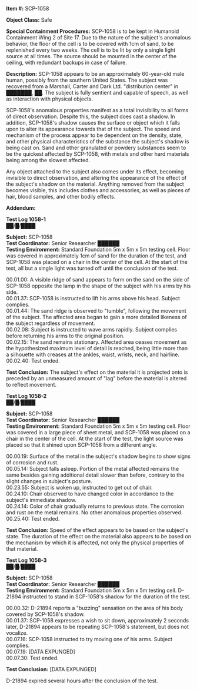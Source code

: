 **Item #:** SCP-1058

**Object Class:** Safe

**Special Containment Procedures:** SCP-1058 is to be kept in Humanoid Containment Wing 2 of Site 17. Due to the nature of the subject's anomalous behavior, the floor of the cell is to be covered with 1cm of sand, to be replenished every two weeks. The cell is to be lit by only a single light source at all times. The source should be mounted in the center of the ceiling, with redundant backups in case of failure.

**Description:** SCP-1058 appears to be an approximately 60-year-old male human, possibly from the southern United States. The subject was recovered from a Marshall, Carter and Dark Ltd. "distribution center" in ███████, ██. The subject is fully sentient and capable of speech, as well as interaction with physical objects.

SCP-1058's anomalous properties manifest as a total invisibility to all forms of direct observation. Despite this, the subject does cast a shadow. In addition, SCP-1058's shadow causes the surface or object which it falls upon to alter its appearance towards that of the subject. The speed and mechanism of the process appear to be dependent on the density, state, and other physical characteristics of the substance the subject's shadow is being cast on. Sand and other granulated or powdery substances seem to be the quickest affected by SCP-1058, with metals and other hard materials being among the slowest affected.

Any object attached to the subject also comes under its effect, becoming invisible to direct observation, and altering the appearance of the effect of the subject's shadow on the material. Anything removed from the subject becomes visible, this includes clothes and accessories, as well as pieces of hair, blood samples, and other bodily effects.

**Addendum:**

**Test Log 1058-1**  
██/█/████

**Subject:** SCP-1058  
**Test Coordinator:** Senior Researcher ██████  
**Testing Environment:** Standard Foundation 5m x 5m x 5m testing cell. Floor was covered in approximately 1cm of sand for the duration of the test, and SCP-1058 was placed on a chair in the center of the cell. At the start of the test, all but a single light was turned off until the conclusion of the test.

00.01.00: A visible ridge of sand appears to form on the sand on the side of SCP-1058 opposite the lamp in the shape of the subject with his arms by his side.  
00.01.37: SCP-1058 is instructed to lift his arms above his head. Subject complies.  
00.01.44: The sand ridge is observed to "tumble", following the movement of the subject. The affected area began to gain a more detailed likeness of the subject regardless of movement.  
00.02.08: Subject is instructed to wave arms rapidly. Subject complies before returning his arms to the original position.  
00.02.15: The sand remains stationary. Affected area ceases movement as the hypothesized maximum level of detail is reached, being little more than a silhouette with creases at the ankles, waist, wrists, neck, and hairline.  
00.02.40: Test ended.

**Test Conclusion:** The subject's effect on the material it is projected onto is preceded by an unmeasured amount of "lag" before the material is altered to reflect movement.

**Test Log 1058-2**  
██/█/████

**Subject:** SCP-1058  
**Test Coordinator:** Senior Researcher ██████  
**Testing Environment:** Standard Foundation 5m x 5m x 5m testing cell. Floor was covered in a large piece of sheet metal, and SCP-1058 was placed on a chair in the center of the cell. At the start of the test, the light source was placed so that it shined upon SCP-1058 from a different angle.

00.00.19: Surface of the metal in the subject's shadow begins to show signs of corrosion and rust.  
00.05.14: Subject falls asleep. Portion of the metal affected remains the same besides gaining additional detail slower than before, contrary to the slight changes in subject's posture.  
00.23.55: Subject is woken up, instructed to get out of chair.  
00.24.10: Chair observed to have changed color in accordance to the subject's immediate shadow.  
00.24.14: Color of chair gradually returns to previous state. The corrosion and rust on the metal remains. No other anomalous properties observed.  
00.25.40: Test ended.

**Test Conclusion:** Speed of the effect appears to be based on the subject's state. The duration of the effect on the material also appears to be based on the mechanism by which it is affected, not only the physical properties of that material.

**Test Log 1058-3**  
██/█/████

**Subject:** SCP-1058  
**Test Coordinator:** Senior Researcher ██████  
**Testing Environment:** Standard Foundation 5m x 5m x 5m testing cell. D-21894 instructed to stand in SCP-1058's shadow for the duration of the test.

00.00.32: D-21894 reports a "buzzing" sensation on the area of his body covered by SCP-1058's shadow.  
00.01.37: SCP-1058 expresses a wish to sit down, approximately 2 seconds later, D-21894 appears to be repeating SCP-1058's statement, but does not vocalize.  
00.07.16: SCP-1058 instructed to try moving one of his arms. Subject complies.  
00.07.19: \[DATA EXPUNGED\]  
00.07.30: Test ended.

**Test Conclusion:** \[DATA EXPUNGED\]

D-21894 expired several hours after the conclusion of the test.